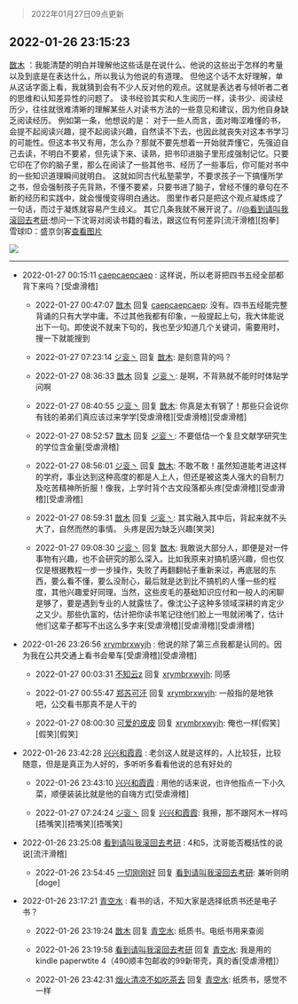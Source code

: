 > 2022年01月27日09点更新
<link rel="stylesheet" href="https://cdn.jsdelivr.net/gh/taotie6/sampleJSON@main/css/photo_show.css">
<meta name="referrer" content="no-referrer" />


 ## 2022-01-26 23:15:23 

 [㪚木](https://www.coolapk.com/feed/33120555?shareKey=ZTMzNDQxYTMyZmUxNjFmMTZmYzk~) ：我能清楚的明白并理解他这些话是在说什么、他说的这些出于怎样的考量以及到底是在表达什么，所以我认为他说的有道理。
但他这个话不太好理解，单从这话字面上看，我就猜到会有不少人反对他的观点。这就是表达者与倾听者二者的思维和认知差异性的问题了。
读书经验其实和人生阅历一样<!--break-->，读书少、阅读经历少，往往就很难清晰的理解某些人对读书方法的一些意见和建议，因为他自身缺乏阅读经历。
例如第一条，他想说的是：
对于一些人而言，面对晦涩难懂的书，会提不起阅读兴趣，提不起阅读兴趣，自然读不下去，也因此就丧失对这本书学习的可能性。但这本书又有用，怎么办？那就不要先想着一开始就弄懂它，先强迫自己去读，不明白不要紧，但先读下来、读熟，把书印进脑子里形成强制记忆。只要它印在了你的脑子里，那么在阅读了一些其他书、经历了一些事后，你可能对书中的一些知识道理瞬间就明白。
这就如同古代私塾蒙学，不要求孩子一下搞懂所学之书，但会强制孩子先背熟，不懂不要紧，只要书进了脑子，曾经不懂的章句在不断的经历和实践中，就会慢慢变得明白通达。
图里作者只是把这个观点凝炼成了一句话，而过于凝炼就容易产生歧义。
其它几条我就不展开说了。//<a class="feed-link-uname" href="/u/看到请叫我滚回去考研">@看到请叫我滚回去考研</a>:想问一下沈哥对阅读书籍的看法，跟这位有何差异[流汗滑稽][抱拳]
雪球ID：盛京剑客<a class="feed-forward-pic" href="http://image.coolapk.com/feed/2022/0126/22/3241499_0f7a59de_8775_1582_654@1080x2248.jpeg">查看图片</a> 

<div class="album">
<img class="img-item" src="http://image.coolapk.com/feed/2019/0412/17/1081091_1555060673_5592@400x225.gif" />
</div>

 ------- 

- 2022-01-27 00:15:11 [caepcaepcaep](uid=17948546) : 这样说，所以老哥把四书五经全部都背下来吗？[受虐滑稽] 

    - 2022-01-27 00:47:07 [㪚木](uid=1081091) 回复 [caepcaepcaep](uid=17948546): 没有。四书五经能完整背诵的只有大学中庸。不过其他我都有印象，一般提起上句，我大体能说出下一句。即使说不就来下句的，我也至少知道几个关键词，需要用时，搜一下就能搜到 

    - 2022-01-27 07:23:14 [ジ衮丶](uid=494451) 回复 [㪚木](uid=1081091): 是刻意背的吗？ 

    - 2022-01-27 08:36:33 [㪚木](uid=1081091) 回复 [ジ衮丶](uid=494451): 是啊，不背熟就不能时时体贴学问啊 

    - 2022-01-27 08:40:55 [ジ衮丶](uid=494451) 回复 [㪚木](uid=1081091): 你真是太有钢了！那些只会说你有钱的弟弟们真应该过来学学[受虐滑稽][受虐滑稽][受虐滑稽] 

    - 2022-01-27 08:52:57 [㪚木](uid=1081091) 回复 [ジ衮丶](uid=494451): 不要低估一个复旦文献学研究生的学位含金量[受虐滑稽] 

    - 2022-01-27 08:56:01 [ジ衮丶](uid=494451) 回复 [㪚木](uid=1081091): 不敢不敢！虽然知道能考进这样的学府，事业达到这种高度的都是人上人，但还是被这类人强大的自制力及吃苦精神所折服！像我，上学时背个古文段落都头疼[受虐滑稽][受虐滑稽][受虐滑稽] 

    - 2022-01-27 08:59:31 [㪚木](uid=1081091) 回复 [ジ衮丶](uid=494451): 其实融入其中后，背起来就不头大了，自然而然的事情。
头疼是因为缺乏兴趣[笑哭] 

    - 2022-01-27 09:08:30 [ジ衮丶](uid=494451) 回复 [㪚木](uid=1081091): 我敢说大部分人，即便是对一件事物有兴趣，也不会研究的那么深入。比如我原来对搞机感兴趣，但也仅仅是根据教程一步一步操作，失败了再翻翻帖子重新来过，再底层的东西，要么看不懂，要么没耐心，最后就是达到比不搞机的人懂一些的程度，其他兴趣爱好同理。当然<!--break-->，这些皮毛的基础知识应付和一般人的闲聊是够了，要是遇到专业的人就露怯了。像沈公子这种多领域深耕的肯定少之又少。那些仇富的，估计把你读书笔记往他们脸上一甩就闭嘴了，估计他们这辈子都写不出这么多字来[受虐滑稽][受虐滑稽][受虐滑稽] 

- 2022-01-26 23:26:56 [xrymbrxwyjh](uid=1710564) : 他说的除了第三点我都是认同的。因为我在公共交通上看书会晕车[受虐滑稽][受虐滑稽] 

    - 2022-01-27 00:03:31 [不知云z](uid=5657858) 回复 [xrymbrxwyjh](uid=1710564): 同感 

    - 2022-01-27 00:55:47 [郑苏可汗](uid=678781) 回复 [xrymbrxwyjh](uid=1710564): 一般指的是地铁吧，公交看书那真不是人干的 

    - 2022-01-27 08:00:30 [可爱的皮皮](uid=2163021) 回复 [xrymbrxwyjh](uid=1710564): 俺也一样[假笑][假笑][假笑] 

- 2022-01-26 23:42:28 [兴兴和霞霞](uid=2029334) : 老剑这人就是这样的，人比较狂，比较随意，但是是真正为人好的，多听听多看看他说的总有好处的 

    - 2022-01-26 23:43:10 [兴兴和霞霞](uid=2029334) : 用他的话来说，也许他指点一下小久菜，顺便装装比就是他的自嗨方式[受虐滑稽] 

    - 2022-01-27 07:24:24 [ジ衮丶](uid=494451) 回复 [兴兴和霞霞](uid=2029334): 我擦，那不跟阿木一样吗[捂嘴笑][捂嘴笑][捂嘴笑] 

- 2022-01-26 23:25:08 [看到请叫我滚回去考研](uid=3241499) : 4和5，沈哥能否概括性的说说[流汗滑稽] 

    - 2022-01-26 23:54:45 [一切刚刚好](uid=701389) 回复 [看到请叫我滚回去考研](uid=3241499): 兼听则明[doge] 

- 2022-01-26 23:17:21 [青空水](uid=2178733) : 看书的话，不知大家是选择纸质书还是电子书？ 

    - 2022-01-26 23:19:24 [㪚木](uid=1081091) 回复 [青空水](uid=2178733): 纸质书。电纸书用来查阅 

    - 2022-01-26 23:19:58 [看到请叫我滚回去考研](uid=3241499) 回复 [青空水](uid=2178733): 我是用的kindle paperwtite 4（490顺丰包邮收的99新带壳，真的香[受虐滑稽]） 

    - 2022-01-26 23:42:31 [烟火清凉不如吃茶去](uid=4279524) 回复 [青空水](uid=2178733): 纸质书，感觉不一样 

